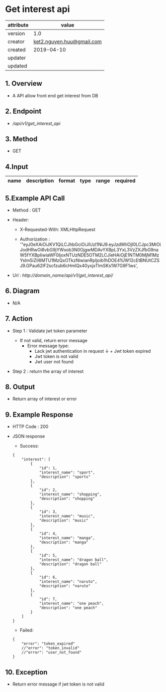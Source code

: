 # Get interest api   

| attribute | value |
|-----------|-------|
| version   | 1.0   |
| creator   | ket2.nguyen.huu@gmail.com |
| created   | 2019-04-10 |
| updater   | 
| updated   |  |

## 1. Overview 

- A API allow front end get interest from DB

## 2. Endpoint

- */api/v1/get_interest_api*

## 3. Method

- GET

## 4.Input 

name  | description| format | type | range | required
--- | ---| ---| ---|---|---


## 5.Example API Call

- Method : GET

- Header: 
    - X-Requested-With: XMLHttpRequest
    
    - Authorization : '"eyJ0eXAiOiJKV1QiLCJhbGciOiJIUzI1NiJ9.eyJzdWIiOjI0LCJpc3MiOiJodHRwOi8vbG9jYWxob3N0OjgwMDAvYXBpL3YxL3VzZXJfbG9naW5fYXBpIiwiaWF0IjoxNTUzNDE5OTM2LCJleHAiOjE1NTM0MjM1MzYsIm5iZiI6MTU1MzQxOTkzNiwianRpIjoib1hDOE41UW12cEtBNUtCZSJ9.GPau62lF2scfzub6cHmlQx40yxjxTlmSKs1W7G9F1ws',        
        
- Url : *http://domain_name/api/v1/get_interest_api/*

## 6. Diagram 

- N/A

## 7. Action

- Step 1 : Validate jwt token  parameter
    + If not valid, return error message
        + Error message type: 
            + Lack jwt authentication in request
    ↓       + Jwt token expired
            + Jwt token is not valid
            + Jwt user not found

- Step 2 : return the array of interest

## 8. Output

- Return array of interest or error

## 9. Example Response 

- HTTP Code : 200

- JSON response 
    
    + Success:
    
    ```
    {
        "interest": [
            {
                "id": 1,
                "interest_name": "sport",
                "description": "sports"
            },
            {
                "id": 2,
                "interest_name": "shopping",
                "description": "shopping"
            },
            {
                "id": 3,
                "interest_name": "music",
                "description": "music"
            },
            {
                "id": 4,
                "interest_name": "manga",
                "description": "manga"
            },
            {
                "id": 5,
                "interest_name": "dragon ball",
                "description": "dragon ball"
            },
            {
                "id": 6,
                "interest_name": "naruto",
                "description": "naruto"
            },
            {
                "id": 7,
                "interest_name": "one peach",
                "description": "one peach"
            }
        ]
    }
    ```
    
    + Failed: 
    
    ```
    {
        "error": "token_expired"
        //"error": "token_invalid"
        //"error": "user_not_found"
    }
    ```

## 10. Exception

- Return error message if jwt token is not valid 
